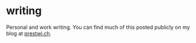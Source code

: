 # writing

Personal and work writing. You can find much of this posted publicly on my blog at [prestwi.ch](https://prestwi.ch).
